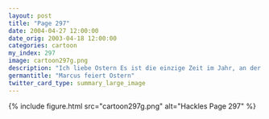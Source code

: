 ```yaml
---
layout: post
title: "Page 297"
date: 2004-04-27 12:00:00
date_orig: 2003-04-18 12:00:00
categories: cartoon
my_index: 297
image: cartoon297g.png
description: "Ich liebe Ostern Es ist die einzige Zeit im Jahr, an der ich mir Süßigkeiten gönne Ostern ist etwas verwirrend für uns Hasen mmph - willst du ein Stück Marcus Hazel"
germantitle: "Marcus feiert Ostern"
twitter_card_type: summary_large_image
---
```


{% include figure.html src="cartoon297g.png" alt="Hackles Page 297"  %}
